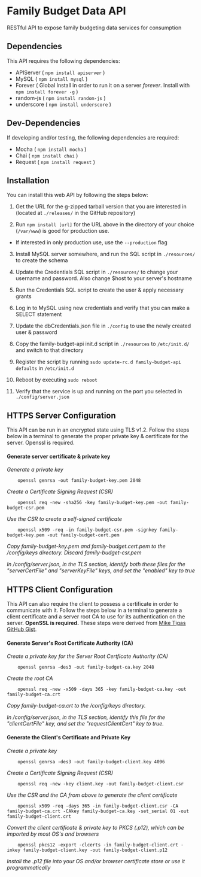 # Family Budget Data API
RESTful API to expose family budgeting data services for consumption

## Dependencies
This API requires the following dependencies:
* APIServer ( `npm install apiserver` )
* MySQL ( `npm install mysql` )
* Forever ( Global Install in order to run it on a server *forever*. Install with `npm install forever -g` )
* random-js ( `npm install random-js` )
* underscore ( `npm install underscore` )

## Dev-Dependencies
If developing and/or testing, the following dependencies are required:
* Mocha ( `npm install mocha` )
* Chai ( `npm install chai` )
* Request ( `npm install request` )

## Installation
You can install this web API by following the steps below:

1. Get the URL for the g-zipped tarball version that you are interested in (located at `./releases/` in the GitHub repository)

2. Run `npm install [url]` for the URL above in the directory of your choice (`/var/www`) is good for production use. 
  * If interested in only production use, use the `--production` flag

3. Install MySQL server somewhere, and run the SQL script in `./resources/` to create the schema

4. Update the Credentials SQL script in `./resources/` to change your username and password. Also change $host to your server's hostname

5. Run the Credentials SQL script to create the user & apply necessary grants

6. Log in to MySQL using new credentials and verify that you can make a SELECT statement

7. Update the dbCredentials.json file in `./config` to use the newly created user & password

8. Copy the family-budget-api init.d script in `./resources` to `/etc/init.d/` and switch to that directory

9. Register the script by running `sudo update-rc.d family-budget-api defaults` in `/etc/init.d`

10. Reboot by executing `sudo reboot`

11. Verify that the service is up and running on the port you selected in `./config/server.json`

## HTTPS Server Configuration
This API can be run in an encrypted state using TLS v1.2. Follow the steps below in a terminal to generate the proper private key & certificate for the server. Openssl is required.

#### Generate server certificate & private key

*Generate a private key*

```   
	openssl genrsa -out family-budget-key.pem 2048
```

*Create a Certificate Signing Request (CSR)*

```
	openssl req -new -sha256 -key family-budget-key.pem -out family-budget-csr.pem
```

*Use the CSR to create a self-signed certificate*

```
	openssl x509 -req -in family-budget-csr.pem -signkey family-budget-key.pem -out family-budget-cert.pem
```

*Copy family-budget-key.pem and family-budget.cert.pem to the /config/keys directory. Discard family-budget-csr.pem*

*In /config/server.json, in the TLS section, identify both these files for the "serverCertFile" and "serverKeyFile" keys, and set the "enabled" key to true*

## HTTPS Client Configuration 
This API can also require the client to possess a certificate in order to communicate with it. Follow the steps below in a terminal to generate a client certificate and a server root CA to use for its authentication on the server. **OpenSSL is required.** These steps were derived from [Mike Tigas GitHub Gist](https://gist.github.com/mtigas/952344).

#### Generate Server's Root Certificate Authority (CA)

*Create a private key for the Server Root Certficate Authority (CA)*

```	
	openssl genrsa -des3 -out family-budget-ca.key 2048
```

*Create the root CA*

```    
	openssl req -new -x509 -days 365 -key family-budget-ca.key -out family-budget-ca.crt
```

*Copy family-budget-ca.crt to the /config/keys directory.*

*In /config/server.json, in the TLS section, identify this file for the "clientCertFile" key, and set the "requestClientCert" key to true.*

#### Generate the Client's Certificate and Private Key

*Create a private key*
	
```
	openssl genrsa -des3 -out family-budget-client.key 4096
```
	
*Create a Certificate Signing Request (CSR)*

```	
	openssl req -new -key client.key -out family-budget-client.csr
```

*Use the CSR and the CA from above to generate the client certificate*

```
	openssl x509 -req -days 365 -in family-budget-client.csr -CA family-budget-ca.crt -CAkey family-budget-ca.key -set_serial 01 -out family-budget-client.crt
```

*Convert the client certificate & private key to PKCS (.p12), which can be imported by most OS's and browsers*

```
	openssl pkcs12 -export -clcerts -in family-budget-client.crt -inkey family-budget-client.key -out family-budget-client.p12
```
	
*Install the .p12 file into your OS and/or browser certificate store or use it programmatically*
